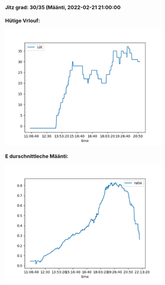 ### Jitz grad: 30/35 (Määnti, 2022-02-21 21:00:00

### Hütige Vrlouf:
![Graph](Today.png)

### E durschnittleche Määnti:
![Graph](Määnti.png)